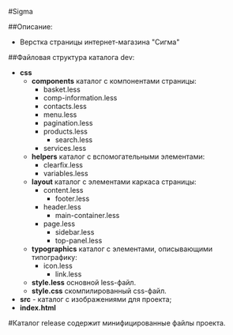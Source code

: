 #Sigma

##Описание:

  * Верстка страницы интернет-магазина "Сигма"

##Файловая структура каталога dev:
* **css**
	- **components** каталог с компонентами страницы:
		+ basket.less
		+ comp-information.less
		+ contacts.less
		+ menu.less
		+ pagination.less
		+ products.less
    		+ search.less
		+ services.less
	- **helpers** каталог c вспомогательными элементами:
		+ clearfix.less
		+ variables.less
	- **layout** каталог с элементами каркаса страницы:
		+ content.less
    		+ footer.less
		+ header.less
    		+ main-container.less
		+ page.less
    		+ sidebar.less
    		+ top-panel.less
	- **typographics** каталог c элементами, описывающими типографику:
		+ icon.less
    		+ link.less
	- **style.less** основной less-файл.
	- **style.css** скомпилированный css-файл.
* **src** - каталог с изображениями для проекта;
* **index.html**

#Каталог release содержит минифицированные файлы проекта.
